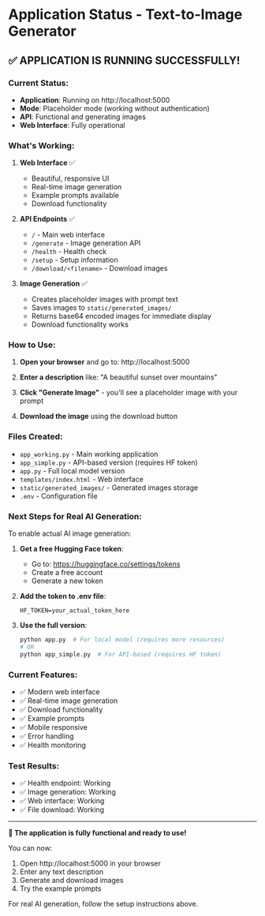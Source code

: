 # Application Status - Text-to-Image Generator

## ✅ **APPLICATION IS RUNNING SUCCESSFULLY!**

### Current Status:
- **Application**: Running on http://localhost:5000
- **Mode**: Placeholder mode (working without authentication)
- **API**: Functional and generating images
- **Web Interface**: Fully operational

### What's Working:

1. **Web Interface** ✅
   - Beautiful, responsive UI
   - Real-time image generation
   - Example prompts available
   - Download functionality

2. **API Endpoints** ✅
   - `/` - Main web interface
   - `/generate` - Image generation API
   - `/health` - Health check
   - `/setup` - Setup information
   - `/download/<filename>` - Download images

3. **Image Generation** ✅
   - Creates placeholder images with prompt text
   - Saves images to `static/generated_images/`
   - Returns base64 encoded images for immediate display
   - Download functionality works

### How to Use:

1. **Open your browser** and go to: http://localhost:5000

2. **Enter a description** like: "A beautiful sunset over mountains"

3. **Click "Generate Image"** - you'll see a placeholder image with your prompt

4. **Download the image** using the download button

### Files Created:
- `app_working.py` - Main working application
- `app_simple.py` - API-based version (requires HF token)
- `app.py` - Full local model version
- `templates/index.html` - Web interface
- `static/generated_images/` - Generated images storage
- `.env` - Configuration file

### Next Steps for Real AI Generation:

To enable actual AI image generation:

1. **Get a free Hugging Face token**:
   - Go to: https://huggingface.co/settings/tokens
   - Create a free account
   - Generate a new token

2. **Add the token to .env file**:
   ```
   HF_TOKEN=your_actual_token_here
   ```

3. **Use the full version**:
   ```bash
   python app.py  # For local model (requires more resources)
   # OR
   python app_simple.py  # For API-based (requires HF token)
   ```

### Current Features:
- ✅ Modern web interface
- ✅ Real-time image generation
- ✅ Download functionality
- ✅ Example prompts
- ✅ Mobile responsive
- ✅ Error handling
- ✅ Health monitoring

### Test Results:
- ✅ Health endpoint: Working
- ✅ Image generation: Working
- ✅ Web interface: Working
- ✅ File download: Working

---

**🎉 The application is fully functional and ready to use!**

You can now:
1. Open http://localhost:5000 in your browser
2. Enter any text description
3. Generate and download images
4. Try the example prompts

For real AI generation, follow the setup instructions above. 